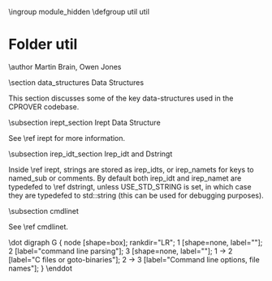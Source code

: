 \ingroup module_hidden
\defgroup util util

# Folder util

\author Martin Brain, Owen Jones

\section data_structures Data Structures

This section discusses some of the key data-structures used in the
CPROVER codebase.

\subsection irept_section Irept Data Structure

See \ref irept for more information.

\subsection irep_idt_section Irep_idt and Dstringt

Inside \ref irept, strings are stored as irep_idts, or irep_namets for
keys to named_sub or comments. By default both irep_idt and irep_namet
are typedefed to \ref dstringt, unless USE_STD_STRING is set, in which
case they are typedefed to std::string (this can be used for debugging
purposes).

\subsection cmdlinet

See \ref cmdlinet.

\dot
digraph G {
  node [shape=box];
  rankdir="LR";
  1 [shape=none, label=""];
  2 [label="command line parsing"];
  3 [shape=none, label=""];
  1 -> 2 [label="C files or goto-binaries"];
  2 -> 3 [label="Command line options, file names"];
}
\enddot
